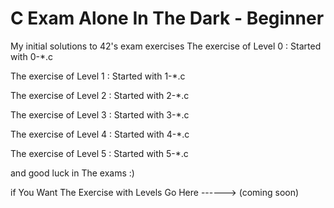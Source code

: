 # C Exam Alone In The Dark - Beginner

My initial solutions to 42's exam exercises
The exercise of Level 0 : Started with 0-*.c

The exercise of Level 1 : Started with 1-*.c

The exercise of Level 2 : Started with 2-*.c

The exercise of Level 3 : Started with 3-*.c

The exercise of Level 4 : Started with 4-*.c

The exercise of Level 5 : Started with 5-*.c


and good luck in The exams :)

if You Want The Exercise with Levels Go Here ------> (coming soon)
